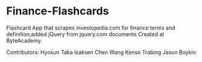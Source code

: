 # Finance-Flashcards
Flashcard App that scrapes investopedia.com for finance terms and definition;added jQuery from jquery.com documents
Created at ByteAcademy.

Contributors:
Hyosun Taka Isaksen
Chen Wang
Kenso Trabing
Jason Boykin
